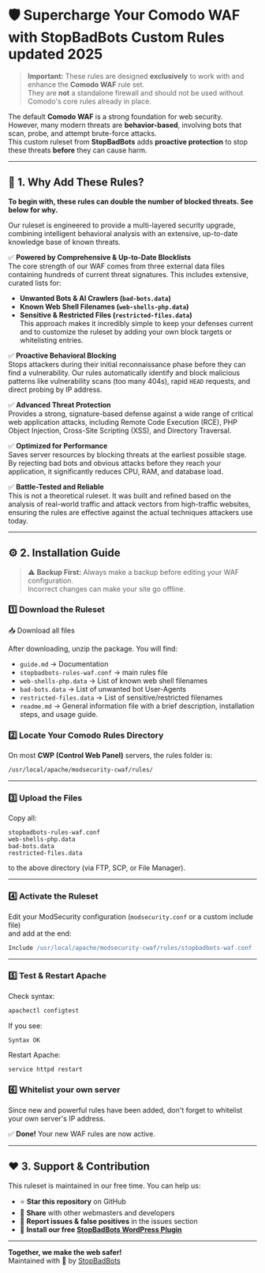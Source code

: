 # 🛡️ Supercharge Your Comodo WAF with StopBadBots Custom Rules updated 2025

> **Important:** These rules are designed **exclusively** to work with and enhance the **Comodo WAF** rule set.  
> They are **not** a standalone firewall and should not be used without Comodo's core rules already in place.

The default **Comodo WAF** is a strong foundation for web security.  
However, many modern threats are **behavior-based**, involving bots that scan, probe, and attempt brute-force attacks.  
This custom ruleset from **StopBadBots** adds **proactive protection** to stop these threats **before** they can cause harm.

---

## 🚀 1. Why Add These Rules?
**To begin with, these rules can double the number of blocked threats. See below for why.**

Our ruleset is engineered to provide a multi-layered security upgrade, combining intelligent behavioral analysis with an extensive, up-to-date knowledge base of known threats.

✅ **Powered by Comprehensive & Up-to-Date Blocklists**  
The core strength of our WAF comes from three external data files containing hundreds of current threat signatures. This includes extensive, curated lists for:
*   **Unwanted Bots & AI Crawlers (`bad-bots.data`)**
*   **Known Web Shell Filenames (`web-shells-php.data`)**
*   **Sensitive & Restricted Files (`restricted-files.data`)**  
This approach makes it incredibly simple to keep your defenses current and to customize the ruleset by adding your own block targets or whitelisting entries.

✅ **Proactive Behavioral Blocking**  
Stops attackers during their initial reconnaissance phase before they can find a vulnerability. Our rules automatically identify and block malicious patterns like vulnerability scans (too many 404s), rapid `HEAD` requests, and direct probing by IP address.

✅ **Advanced Threat Protection**  
Provides a strong, signature-based defense against a wide range of critical web application attacks, including Remote Code Execution (RCE), PHP Object Injection, Cross-Site Scripting (XSS), and Directory Traversal.

✅ **Optimized for Performance**  
Saves server resources by blocking threats at the earliest possible stage. By rejecting bad bots and obvious attacks before they reach your application, it significantly reduces CPU, RAM, and database load.

✅ **Battle-Tested and Reliable**  
This is not a theoretical ruleset. It was built and refined based on the analysis of real-world traffic and attack vectors from high-traffic websites, ensuring the rules are effective against the actual techniques attackers use today.

---

## ⚙️ 2. Installation Guide

> ⚠️ **Backup First:** Always make a backup before editing your WAF configuration.  
> Incorrect changes can make your site go offline.

### 1️⃣ Download the Ruleset
📥 Download all files 

After downloading, unzip the package. You will find:
- `guide.md`  → Documentation 
- `stopbadbots-rules-waf.conf` → main rules file
- `web-shells-php.data` →  List of known web shell filenames
- `bad-bots.data` → List of unwanted bot User-Agents
- `restricted-files.data` → List of sensitive/restricted filenames
- `readme.md`  → General information file with a brief description, installation steps, and usage guide.


### 2️⃣ Locate Your Comodo Rules Directory
On most **CWP (Control Web Panel)** servers, the rules folder is:
```bash
/usr/local/apache/modsecurity-cwaf/rules/
```

---

### 3️⃣ Upload the Files
Copy all:
```text
stopbadbots-rules-waf.conf
web-shells-php.data
bad-bots.data
restricted-files.data
```
to the above directory (via FTP, SCP, or File Manager).

---

### 4️⃣ Activate the Ruleset
Edit your ModSecurity configuration (`modsecurity.conf` or a custom include file)  
and add at the end:
```apache
Include /usr/local/apache/modsecurity-cwaf/rules/stopbadbots-waf.conf
```

---

### 5️⃣ Test & Restart Apache
Check syntax:
```bash
apachectl configtest
```
If you see:
```
Syntax OK
```
Restart Apache:
```bash
service httpd restart
```


### 6️⃣ Whitelist your own server
Since new and powerful rules have been added, don't forget to whitelist your own server's IP address.


✅ **Done!** Your new WAF rules are now active.

---

## ❤️ 3. Support & Contribution

This ruleset is maintained in our free time. You can help us:

- ⭐ **Star this repository** on GitHub  
- 📣 **Share** with other webmasters and developers  
- 🐛 **Report issues & false positives** in the issues section  
- 🔌 **Install our free [StopBadBots WordPress Plugin](https://wordpress.org/plugins/stopbadbots/)**  

---

**Together, we make the web safer!**  
Maintained with 💙 by [StopBadBots](https://StopBadBots.com) 

